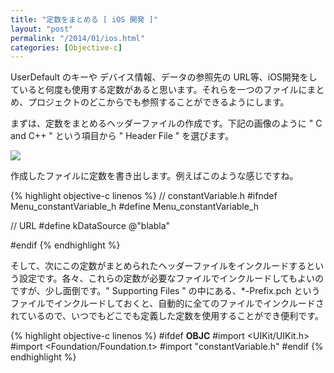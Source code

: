 ```yaml
---
title: "定数をまとめる [ iOS 開発 ]"
layout: "post"
permalink: "/2014/01/ios.html"
categories: [Objective-c]
---
```


UserDefault のキーや デバイス情報、データの参照先の URL等、iOS開発をしていると何度も使用する定数があると思います。それらを一つのファイルにまとめ、プロジェクトのどこからでも参照することができるようにします。

まずは、定数をまとめるヘッダーファイルの作成です。下記の画像のように " C and C++ " という項目から " Header File " を選びます。

![](http://1.bp.blogspot.com/-eoIwTVURDq0/UsW9v6AaF5I/AAAAAAAAANk/vwvW4IKspuw/s1600/Screen+Shot+2014-01-02+at+11.26.49+AM.png)

作成したファイルに定数を書き出します。例えばこのような感じですね。

{% highlight objective-c linenos %}
// constantVariable.h
#ifndef Menu_constantVariable_h
#define Menu_constantVariable_h
 
// URL
#define kDataSource @"blabla"
 
#endif
{% endhighlight %}

そして、次にこの定数がまとめられたヘッダーファイルをインクルードするという設定です。各々、これらの定数が必要なファイルでインクルードしてもよいのですが、少し面倒です。" Supporting Files " の中にある、*-Prefix.pch というファイルでインクルードしておくと、自動的に全てのファイルでインクルードされているので、いつでもどこでも定義した定数を使用することができ便利です。

{% highlight objective-c linenos %}
#ifdef __OBJC__
    #import <UIKit/UIKit.h>
    #import <Foundation/Foundation.t>
    #import "constantVariable.h"
#endif
{% endhighlight %}